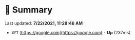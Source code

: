 # 📖 Summary
Last updated: **7/22/2021, 11:28:48 AM**

- `GET` [https://google.com](https://google.com) - **Up** (237ms)
